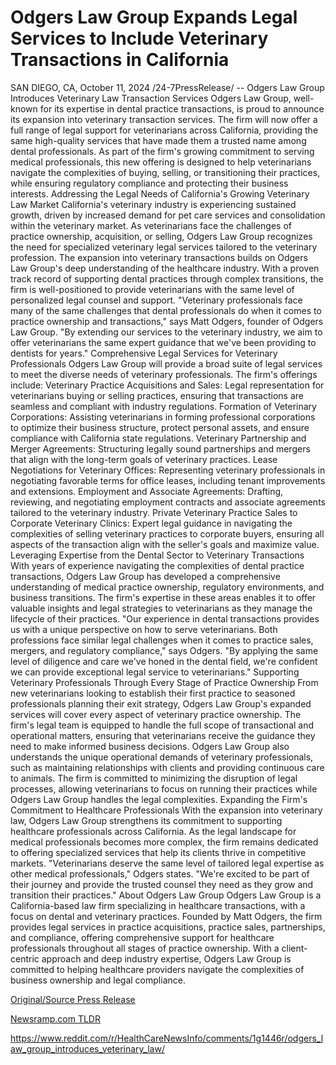 # Odgers Law Group Expands Legal Services to Include Veterinary Transactions in California

SAN DIEGO, CA, October 11, 2024 /24-7PressRelease/ -- Odgers Law Group Introduces Veterinary Law Transaction Services  Odgers Law Group, well-known for its expertise in dental practice transactions, is proud to announce its expansion into veterinary transaction services. The firm will now offer a full range of legal support for veterinarians across California, providing the same high-quality services that have made them a trusted name among dental professionals.  As part of the firm's growing commitment to serving medical professionals, this new offering is designed to help veterinarians navigate the complexities of buying, selling, or transitioning their practices, while ensuring regulatory compliance and protecting their business interests.  Addressing the Legal Needs of California's Growing Veterinary Law Market California's veterinary industry is experiencing sustained growth, driven by increased demand for pet care services and consolidation within the veterinary market. As veterinarians face the challenges of practice ownership, acquisition, or selling, Odgers Law Group recognizes the need for specialized veterinary legal services tailored to the veterinary profession.  The expansion into veterinary transactions builds on Odgers Law Group's deep understanding of the healthcare industry. With a proven track record of supporting dental practices through complex transitions, the firm is well-positioned to provide veterinarians with the same level of personalized legal counsel and support.  "Veterinary professionals face many of the same challenges that dental professionals do when it comes to practice ownership and transactions," says Matt Odgers, founder of Odgers Law Group. "By extending our services to the veterinary industry, we aim to offer veterinarians the same expert guidance that we've been providing to dentists for years."  Comprehensive Legal Services for Veterinary Professionals Odgers Law Group will provide a broad suite of legal services to meet the diverse needs of veterinary professionals. The firm's offerings include:  Veterinary Practice Acquisitions and Sales: Legal representation for veterinarians buying or selling practices, ensuring that transactions are seamless and compliant with industry regulations.  Formation of Veterinary Corporations: Assisting veterinarians in forming professional corporations to optimize their business structure, protect personal assets, and ensure compliance with California state regulations.  Veterinary Partnership and Merger Agreements: Structuring legally sound partnerships and mergers that align with the long-term goals of veterinary practices.  Lease Negotiations for Veterinary Offices: Representing veterinary professionals in negotiating favorable terms for office leases, including tenant improvements and extensions.  Employment and Associate Agreements: Drafting, reviewing, and negotiating employment contracts and associate agreements tailored to the veterinary industry.  Private Veterinary Practice Sales to Corporate Veterinary Clinics: Expert legal guidance in navigating the complexities of selling veterinary practices to corporate buyers, ensuring all aspects of the transaction align with the seller's goals and maximize value.  Leveraging Expertise from the Dental Sector to Veterinary Transactions With years of experience navigating the complexities of dental practice transactions, Odgers Law Group has developed a comprehensive understanding of medical practice ownership, regulatory environments, and business transitions. The firm's expertise in these areas enables it to offer valuable insights and legal strategies to veterinarians as they manage the lifecycle of their practices.  "Our experience in dental transactions provides us with a unique perspective on how to serve veterinarians. Both professions face similar legal challenges when it comes to practice sales, mergers, and regulatory compliance," says Odgers. "By applying the same level of diligence and care we've honed in the dental field, we're confident we can provide exceptional legal service to veterinarians."  Supporting Veterinary Professionals Through Every Stage of Practice Ownership From new veterinarians looking to establish their first practice to seasoned professionals planning their exit strategy, Odgers Law Group's expanded services will cover every aspect of veterinary practice ownership. The firm's legal team is equipped to handle the full scope of transactional and operational matters, ensuring that veterinarians receive the guidance they need to make informed business decisions.  Odgers Law Group also understands the unique operational demands of veterinary professionals, such as maintaining relationships with clients and providing continuous care to animals. The firm is committed to minimizing the disruption of legal processes, allowing veterinarians to focus on running their practices while Odgers Law Group handles the legal complexities.  Expanding the Firm's Commitment to Healthcare Professionals With the expansion into veterinary law, Odgers Law Group strengthens its commitment to supporting healthcare professionals across California. As the legal landscape for medical professionals becomes more complex, the firm remains dedicated to offering specialized services that help its clients thrive in competitive markets.  "Veterinarians deserve the same level of tailored legal expertise as other medical professionals," Odgers states. "We're excited to be part of their journey and provide the trusted counsel they need as they grow and transition their practices."  About Odgers Law Group Odgers Law Group is a California-based law firm specializing in healthcare transactions, with a focus on dental and veterinary practices. Founded by Matt Odgers, the firm provides legal services in practice acquisitions, practice sales, partnerships, and compliance, offering comprehensive support for healthcare professionals throughout all stages of practice ownership. With a client-centric approach and deep industry expertise, Odgers Law Group is committed to helping healthcare providers navigate the complexities of business ownership and legal compliance. 

[Original/Source Press Release](https://www.24-7pressrelease.com/press-release/515193/odgers-law-group-expands-legal-services-to-include-veterinary-transactions-in-california)
                    

[Newsramp.com TLDR](None) 

https://www.reddit.com/r/HealthCareNewsInfo/comments/1g1446r/odgers_law_group_introduces_veterinary_law/
